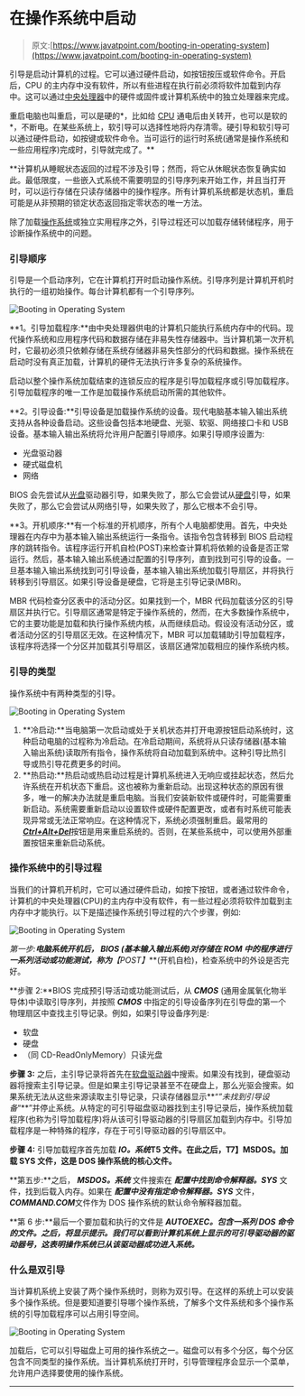 # 在操作系统中启动

> 原文:[https://www.javatpoint.com/booting-in-operating-system](https://www.javatpoint.com/booting-in-operating-system)

引导是启动计算机的过程。它可以通过硬件启动，如按钮按压或软件命令。开启后，CPU 的主内存中没有软件，所以有些进程在执行前必须将软件加载到内存中。这可以通过[中央处理器](https://www.javatpoint.com/cpu-full-form)中的硬件或固件或计算机系统中的独立处理器来完成。

重启电脑也叫重启，可以是硬的*，比如给 [CPU](https://www.javatpoint.com/central-processing-unit) 通电后由关转开，也可以是软的*，不断电。在某些系统上，软引导可以选择性地将内存清零。硬引导和软引导可以通过硬件启动，如按键或软件命令。当可运行的运行时系统(通常是操作系统和一些应用程序)完成时，引导就完成了。**

 **计算机从睡眠状态返回的过程不涉及引导；然而，将它从休眠状态恢复确实如此。最低限度，一些嵌入式系统不需要明显的引导序列来开始工作，并且当打开时，可以运行存储在只读存储器中的操作程序。所有计算机系统都是状态机，重启可能是从非预期的锁定状态返回指定零状态的唯一方法。

除了加载[操作系统](https://www.javatpoint.com/os-tutorial)或独立实用程序之外，引导过程还可以加载存储转储程序，用于诊断操作系统中的问题。

### 引导顺序

引导是一个启动序列，它在计算机打开时启动操作系统。引导序列是计算机开机时执行的一组初始操作。每台计算机都有一个引导序列。

![Booting in Operating System](../Images/22d88ae135def04fec126f3c158d62ef.png)

**1。引导加载程序:**由中央处理器供电的计算机只能执行系统内存中的代码。现代操作系统和应用程序代码和数据存储在非易失性存储器中。当计算机第一次开机时，它最初必须只依赖存储在系统存储器非易失性部分的代码和数据。操作系统在启动时没有真正加载，计算机的硬件无法执行许多复杂的系统操作。

启动以整个操作系统加载结束的连锁反应的程序是引导加载程序或引导加载程序。引导加载程序的唯一工作是加载操作系统启动所需的其他软件。

**2。引导设备:**引导设备是加载操作系统的设备。现代电脑基本输入输出系统支持从各种设备启动。这些设备包括本地硬盘、光驱、软驱、网络接口卡和 USB 设备。基本输入输出系统将允许用户配置引导顺序。如果引导顺序设置为:

*   光盘驱动器
*   硬式磁盘机
*   网络

BIOS 会先尝试从[光盘](https://www.javatpoint.com/cd)驱动器引导，如果失败了，那么它会尝试从[硬盘](https://www.javatpoint.com/hdd)引导，如果失败了，那么它会尝试从网络引导，如果失败了，那么它根本不会引导。

**3。开机顺序:**有一个标准的开机顺序，所有个人电脑都使用。首先，中央处理器在内存中为基本输入输出系统运行一条指令。该指令包含转移到 BIOS 启动程序的跳转指令。该程序运行开机自检(POST)来检查计算机将依赖的设备是否正常运行。然后，基本输入输出系统通过配置的引导序列，直到找到可引导的设备。一旦基本输入输出系统找到可引导设备，基本输入输出系统加载引导扇区，并将执行转移到引导扇区。如果引导设备是硬盘，它将是主引导记录(MBR)。

MBR 代码检查分区表中的活动分区。如果找到一个，MBR 代码加载该分区的引导扇区并执行它。引导扇区通常是特定于操作系统的，然而，在大多数操作系统中，它的主要功能是加载和执行操作系统内核，从而继续启动。假设没有活动分区，或者活动分区的引导扇区无效。在这种情况下，MBR 可以加载辅助引导加载程序，该程序将选择一个分区并加载其引导扇区，该扇区通常加载相应的操作系统内核。

### 引导的类型

操作系统中有两种类型的引导。

![Booting in Operating System](../Images/c9517c423112f166041c7bb1c351fb3c.png)

1.  **冷启动:**当电脑第一次启动或处于关机状态并打开电源按钮启动系统时，这种启动电脑的过程称为冷启动。在冷启动期间，系统将从只读存储器(基本输入输出系统)读取所有指令，操作系统将自动加载到系统中。这种引导比热引导或热引导花费更多的时间。
2.  **热启动:**热启动或热启动过程是计算机系统进入无响应或挂起状态，然后允许系统在开机状态下重启。这也被称为重新启动。出现这种状态的原因有很多，唯一的解决办法就是重启电脑。当我们安装新软件或硬件时，可能需要重新启动。系统需要重新启动以设置软件或硬件配置更改，或者有时系统可能表现异常或无法正常响应。在这种情况下，系统必须强制重启。最常用的[***Ctrl+Alt+Del***](https://en.wikipedia.org/wiki/Control-Alt-Delete)按钮是用来重启系统的。否则，在某些系统中，可以使用外部重置按钮来重新启动系统。

### 操作系统中的引导过程

当我们的计算机开机时，它可以通过硬件启动，如按下按钮，或者通过软件命令，计算机的中央处理器(CPU)的主内存中没有软件，有一些过程必须将软件加载到主内存中才能执行。以下是描述操作系统引导过程的六个步骤，例如:

![Booting in Operating System](../Images/8e05cfa11db711284e4070175244110c.png)

**第一步:**电脑系统开机后， ***BIOS*** (基本输入输出系统)对存储在 ROM 中的程序进行一系列活动或功能测试，称为***【POST】***(开机自检)，检查系统中的外设是否完好。

**步骤 2:**BIOS 完成预引导活动或功能测试后，从 ***CMOS*** (通用金属氧化物半导体)中读取引导序列，并按照 ***CMOS*** 中指定的引导设备序列在引导盘的第一个物理扇区中查找主引导记录。例如，如果引导设备序列是:

*   软盘
*   硬盘
*   （同 CD-ReadOnlyMemory）只读光盘

**步骤 3:** 之后，主引导记录将首先在[软盘驱动器](https://www.javatpoint.com/what-is-a-floppy-disk)中搜索。如果没有找到，硬盘驱动器将搜索主引导记录。但是如果主引导记录甚至不在硬盘上，那么光驱会搜索。如果系统无法从这些来源读取主引导记录，只读存储器显示**“*”未找到引导设备*“**”并停止系统。从特定的可引导磁盘驱动器找到主引导记录后，操作系统加载程序(也称为引导加载程序)将从该可引导驱动器的引导扇区加载到内存中。引导加载程序是一种特殊的程序，存在于可引导驱动器的引导扇区中。

**步骤 4:** 引导加载程序首先加载 ***IO。系统*T5 文件。在此之后，**T7】MSDOS。加载 SYS** 文件，这是 DOS 操作系统的核心文件。**

**第五步:**之后， ***MSDOS。系统*** 文件搜索在 ***配置中找到命令解释器。SYS*** 文件，找到后载入内存。如果在 ***配置中没有指定命令解释器。SYS*** 文件，***COMMAND.COM***文件作为 DOS 操作系统的默认命令解释器加载。

**第 6 步:**最后一个要加载和执行的文件是 ***AUTOEXEC。包含一系列 DOS 命令的文件。之后，将显示提示。我们可以看到计算机系统上显示的可引导驱动器的驱动器号，这表明操作系统已从该驱动器成功进入系统。***

### 什么是双引导

当计算机系统上安装了两个操作系统时，则称为双引导。在这样的系统上可以安装多个操作系统。但是要知道要引导哪个操作系统，了解多个文件系统和多个操作系统的引导加载程序可以占用引导空间。

![Booting in Operating System](../Images/e482269586d5b92d63b952e1dc75a418.png)

加载后，它可以引导磁盘上可用的操作系统之一。磁盘可以有多个分区，每个分区包含不同类型的操作系统。当计算机系统打开时，引导管理程序会显示一个菜单，允许用户选择要使用的操作系统。

* * ***
